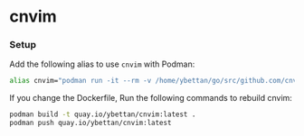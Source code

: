 # cnvim

### Setup
Add the following alias to use `cnvim` with Podman:
```bash
alias cnvim="podman run -it --rm -v /home/ybettan/go/src/github.com/cnvim/nvim:/root/.config/nvim:z -v /home/ybettan/.local/share/nvim:/root/.local/share/nvim:z -v /home/ybettan/go/bin:/root/go/bin:z -v /home/ybettan/go/pkg:/root/go/pkg:z -v $(pwd):/mnt quay.io/ybettan/cnvim:latest"
```

If you change the Dockerfile, Run the following commands to rebuild cnvim:

```bash
podman build -t quay.io/ybettan/cnvim:latest .
podman push quay.io/ybettan/cnvim:latest
```

